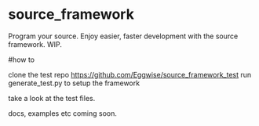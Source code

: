 # source_framework
Program your source. Enjoy easier, faster development with the source framework. WIP.


#how to

clone the test repo https://github.com/Eggwise/source_framework_test
run generate_test.py to setup the framework

take a look at the test files.

docs, examples etc coming soon.
